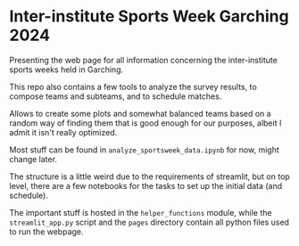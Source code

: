 # Inter-institute Sports Week Garching 2024

Presenting the web page for all information concerning the inter-institute sports weeks held in Garching.

This repo also contains a few tools to analyze the survey results, to compose teams and subteams, and to schedule matches.

Allows to create some plots and somewhat balanced teams based on a random way
of finding them that is good enough for our purposes, albeit I admit it isn't really optimized.

Most stuff can be found in `analyze_sportsweek_data.ipynb` for now, might change later.

The structure is a little weird due to the requirements of streamlit, but on top level, there are a few notebooks for the tasks to set up the initial data (and schedule).

The important stuff is hosted in the `helper_functions` module, while the `streamlit_app.py` script and the `pages` directory contain all python files used to run the webpage.
